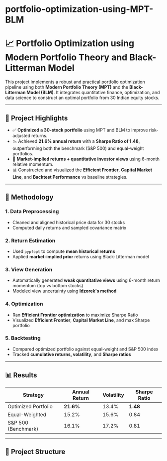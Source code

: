 # portfolio-optimization-using-MPT-BLM
# 📈 Portfolio Optimization using Modern Portfolio Theory and Black-Litterman Model

This project implements a robust and practical portfolio optimization pipeline using both **Modern Portfolio Theory (MPT)** and the **Black-Litterman Model (BLM)**. It integrates quantitative finance, optimization, and data science to construct an optimal portfolio from 30 Indian equity stocks.

---

## 🚀 Project Highlights

- ✅ **Optimized a 30-stock portfolio** using MPT and BLM to improve risk-adjusted returns.
- 📉 Achieved **21.6% annual return** with a **Sharpe Ratio of 1.48**, outperforming both the benchmark (S&P 500) and equal-weight portfolios.
- 🧠 **Market-implied returns + quantitative investor views** using 6-month relative momentum.
- 📊 Constructed and visualized the **Efficient Frontier**, **Capital Market Line**, and **Backtest Performance** vs baseline strategies.

---

## 📌 Methodology

### 1. Data Preprocessing
- Cleaned and aligned historical price data for 30 stocks
- Computed daily returns and sampled covariance matrix

### 2. Return Estimation
- Used `pypfopt` to compute **mean historical returns**
- Applied **market-implied prior** returns using Black-Litterman model

### 3. View Generation
- Automatically generated **weak quantitative views** using 6-month return momentum (top vs bottom stocks)
- Modeled view uncertainty using **Idzorek's method**

### 4. Optimization
- Ran **Efficient Frontier optimization** to maximize Sharpe Ratio
- Visualized **Efficient Frontier**, **Capital Market Line**, and max Sharpe portfolio

### 5. Backtesting
- Compared optimized portfolio against equal-weight and S&P 500 index
- Tracked **cumulative returns, volatility**, and **Sharpe ratios**

---

## 📊 Results

| Strategy              | Annual Return | Volatility | Sharpe Ratio |
|-----------------------|---------------|------------|--------------|
| Optimized Portfolio   | **21.6%**     | 13.4%      | **1.48**     |
| Equal-Weighted        | 15.2%         | 15.6%      | 0.84         |
| S&P 500 (Benchmark)   | 16.1%         | 17.2%      | 0.81         |

---

## 📁 Project Structure

